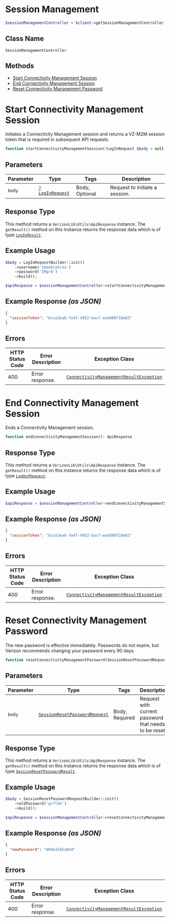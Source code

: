 # Session Management

```php
$sessionManagementController = $client->getSessionManagementController();
```

## Class Name

`SessionManagementController`

## Methods

* [Start Connectivity Management Session](../../doc/controllers/session-management.md#start-connectivity-management-session)
* [End Connectivity Management Session](../../doc/controllers/session-management.md#end-connectivity-management-session)
* [Reset Connectivity Management Password](../../doc/controllers/session-management.md#reset-connectivity-management-password)


# Start Connectivity Management Session

Initiates a Connectivity Management session and returns a VZ-M2M session token that is required in subsequent API requests.

```php
function startConnectivityManagementSession(?LogInRequest $body = null): ApiResponse
```

## Parameters

| Parameter | Type | Tags | Description |
|  --- | --- | --- | --- |
| `body` | [`?LogInRequest`](../../doc/models/log-in-request.md) | Body, Optional | Request to initiate a session. |

## Response Type

This method returns a `VerizonLib\Utils\ApiResponse` instance. The `getResult()` method on this instance returns the response data which is of type [`LogInResult`](../../doc/models/log-in-result.md).

## Example Usage

```php
$body = LogInRequestBuilder::init()
    ->username('zbeeblebrox')
    ->password('IMgr8')
    ->build();

$apiResponse = $sessionManagementController->startConnectivityManagementSession($body);
```

## Example Response *(as JSON)*

```json
{
  "sessionToken": "bcce3ea6-fe4f-4952-bacf-eadd80718e83"
}
```

## Errors

| HTTP Status Code | Error Description | Exception Class |
|  --- | --- | --- |
| 400 | Error response. | [`ConnectivityManagementResultException`](../../doc/models/connectivity-management-result-exception.md) |


# End Connectivity Management Session

Ends a Connectivity Management session.

```php
function endConnectivityManagementSession(): ApiResponse
```

## Response Type

This method returns a `VerizonLib\Utils\ApiResponse` instance. The `getResult()` method on this instance returns the response data which is of type [`LogOutRequest`](../../doc/models/log-out-request.md).

## Example Usage

```php
$apiResponse = $sessionManagementController->endConnectivityManagementSession();
```

## Example Response *(as JSON)*

```json
{
  "sessionToken": "bcce3ea6-fe4f-4952-bacf-eadd80718e83"
}
```

## Errors

| HTTP Status Code | Error Description | Exception Class |
|  --- | --- | --- |
| 400 | Error response. | [`ConnectivityManagementResultException`](../../doc/models/connectivity-management-result-exception.md) |


# Reset Connectivity Management Password

The new password is effective immediately. Passwords do not expire, but Verizon recommends changing your password every 90 days.

```php
function resetConnectivityManagementPassword(SessionResetPasswordRequest $body): ApiResponse
```

## Parameters

| Parameter | Type | Tags | Description |
|  --- | --- | --- | --- |
| `body` | [`SessionResetPasswordRequest`](../../doc/models/session-reset-password-request.md) | Body, Required | Request with current password that needs to be reset. |

## Response Type

This method returns a `VerizonLib\Utils\ApiResponse` instance. The `getResult()` method on this instance returns the response data which is of type [`SessionResetPasswordResult`](../../doc/models/session-reset-password-result.md).

## Example Usage

```php
$body = SessionResetPasswordRequestBuilder::init()
    ->oldPassword('grflbk')
    ->build();

$apiResponse = $sessionManagementController->resetConnectivityManagementPassword($body);
```

## Example Response *(as JSON)*

```json
{
  "newPassword": "Wh0a1545a84d"
}
```

## Errors

| HTTP Status Code | Error Description | Exception Class |
|  --- | --- | --- |
| 400 | Error response. | [`ConnectivityManagementResultException`](../../doc/models/connectivity-management-result-exception.md) |

